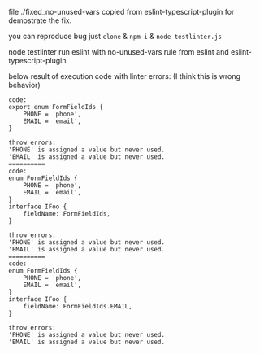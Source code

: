 file ./fixed_no-unused-vars copied from eslint-typescript-plugin for demostrate the fix.

you can reproduce bug just `clone` & `npm i` & `node testlinter.js`

node testlinter run eslint with no-unused-vars rule from eslint and eslint-typescript-plugin

below result of execution code with linter errors:
(I think this is wrong behavior)

```
code:
export enum FormFieldIds {
	PHONE = 'phone',
	EMAIL = 'email',
}

throw errors:
'PHONE' is assigned a value but never used.
'EMAIL' is assigned a value but never used.
==========
code:
enum FormFieldIds {
	PHONE = 'phone',
	EMAIL = 'email',
}
interface IFoo {
	fieldName: FormFieldIds,
}

throw errors:
'PHONE' is assigned a value but never used.
'EMAIL' is assigned a value but never used.
==========
code:
enum FormFieldIds {
	PHONE = 'phone',
	EMAIL = 'email',
}
interface IFoo {
	fieldName: FormFieldIds.EMAIL,
}

throw errors:
'PHONE' is assigned a value but never used.
'EMAIL' is assigned a value but never used.
```